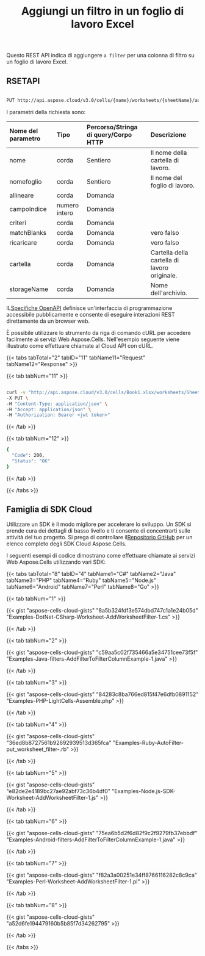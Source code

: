 ﻿---
title: Aggiungi un filtro in un foglio di lavoro Excel
second_title: Aspose.Cells Cloud Documen
linktitle: Aggiungi filtro
type: docs
url: /it/autofilter/add-filter/
aliases: [/add-a-filter-for-a-filter-column/]
keywords: Adds a filter for a filter column on an Excel worksheet
description: Il cloud Aspose.Cells API supporta l'aggiunta di un filtro per una colonna di filtro su un foglio di lavoro Excel. L'SDK supporta tipi di linguaggi di sviluppo. Includono Android, C#, Go, Java, NodeJS, Perl, PHP, Python, Ruby e swift
weight: 60
---
Questo REST API indica di aggiungere `a filter` per una colonna di filtro su un foglio di lavoro Excel.

## RSETAPI

```bash

PUT http://api.aspose.cloud/v3.0/cells/{name}/worksheets/{sheetName}/autoFilter/filter

```

I parametri della richiesta sono:


| Nome del parametro| Tipo| Percorso/Stringa di query/Corpo HTTP|Descrizione|
|:- |:- |:- |:- |
| nome| corda| Sentiero|Il nome della cartella di lavoro.|
| nomefoglio| corda| Sentiero| Il nome del foglio di lavoro.|
|allineare|corda| Domanda||
|campoIndice|numero intero| Domanda||
|criteri|corda| Domanda||
|matchBlanks|corda| Domanda|vero falso|
|ricaricare|corda| Domanda|vero falso|
|cartella|corda| Domanda|Cartella della cartella di lavoro originale.|
|storageName|corda| Domanda|Nome dell'archivio.|


 IL[Specifiche OpenAPI](https://apireference.aspose.cloud/cells/#/AutoFilter/PutWorksheetFilter) definisce un'interfaccia di programmazione accessibile pubblicamente e consente di eseguire interazioni REST direttamente da un browser web.

È possibile utilizzare lo strumento da riga di comando cURL per accedere facilmente ai servizi Web Aspose.Cells. Nell'esempio seguente viene illustrato come effettuare chiamate al Cloud API con cURL.

{{< tabs tabTotal="2" tabID="11" tabName11="Request" tabName12="Response" >}}

{{< tab tabNum="11" >}}

```bash

curl -v "http://api.aspose.cloud/v3.0/cells/Book1.xlsx/worksheets/Sheet1/autoFilter/filter?range=A1:B1&fieldIndex=0&criteria=Year" \
-X PUT \
-H "Content-Type: application/json" \
-H "Accept: application/json" \
-H "Authorization: Bearer <jwt token>"

```

{{< /tab >}}

{{< tab tabNum="12" >}}

```bash
{
  "Code": 200,
  "Status": "OK"
}
```

{{< /tab >}}

{{< /tabs >}}


## Famiglia di SDK Cloud

 Utilizzare un SDK è il modo migliore per accelerare lo sviluppo. Un SDK si prende cura dei dettagli di basso livello e ti consente di concentrarti sulle attività del tuo progetto. Si prega di controllare il[Repositorio GitHub](https://github.com/aspose-cells-cloud) per un elenco completo degli SDK Cloud Aspose.Cells.

I seguenti esempi di codice dimostrano come effettuare chiamate ai servizi Web Aspose.Cells utilizzando vari SDK:

{{< tabs tabTotal="8" tabID="4" tabName1="C#" tabName2="Java" tabName3="PHP" tabName4="Ruby" tabName5="Node.js" tabName6="Android" tabName7="Perl" tabName8="Go" >}}

{{< tab tabNum="1" >}}

{{< gist "aspose-cells-cloud-gists" "8a5b324fdf3e574dbd747c1a1e24b05d" "Examples-DotNet-CSharp-Worksheet-AddWorksheetFilter-1.cs" >}}

{{< /tab >}}

{{< tab tabNum="2" >}}

{{< gist "aspose-cells-cloud-gists" "c59aa5c02f735466a5e34751cee73f5f" "Examples-Java-filters-AddFilterToFilterColumnExample-1.java" >}}

{{< /tab >}}

{{< tab tabNum="3" >}}

{{< gist "aspose-cells-cloud-gists" "84283c8ba766ed815f47e6dfb0891152" "Examples-PHP-LightCells-Assemble.php" >}}

{{< /tab >}}

{{< tab tabNum="4" >}}

{{< gist "aspose-cells-cloud-gists" "36ed8b8727561b92692939513d365fca" "Examples-Ruby-AutoFilter-put_worksheet_filter-.rb" >}}

{{< /tab >}}

{{< tab tabNum="5" >}}

{{< gist "aspose-cells-cloud-gists" "e82de2e4189bc27ae92abf73c36b4df0" "Examples-Node.js-SDK-Worksheet-AddWorksheetFilter-1.js" >}}

{{< /tab >}}

{{< tab tabNum="6" >}}

{{< gist "aspose-cells-cloud-gists" "75ea6b5d2f6d82f9c2f9279fb37ebbdf" "Examples-Android-filters-AddFilterToFilterColumnExample-1.java" >}}

{{< /tab >}}

{{< tab tabNum="7" >}}

{{< gist "aspose-cells-cloud-gists" "f82a3a00251e34ff8766116282c8c9ca" "Examples-Perl-Worksheet-AddWorksheetFilter-1.pl" >}}

{{< /tab >}}

{{< tab tabNum="8" >}}

{{< gist "aspose-cells-cloud-gists" "a52d6fe194479160b5b85f7d34262795" >}}

{{< /tab >}}

{{< /tabs >}}
